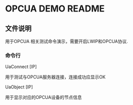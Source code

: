 # OPCUA DEMO README

## 文件说明

用于OPCUA 相关测试命令演示，需要开启LWIP和OPCUA协议.

### 命令行

UaConnect [IP]

用于测试与OPCUA服务器连接，连接成功应显示OK

UaObject [IP]

用于显示对应的OPCUA设备的节点信息

